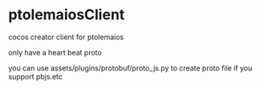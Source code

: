 # ptolemaiosClient
cocos creator client for ptolemaios

only have a heart beat proto

you can use assets/plugins/protobuf/proto_js.py to create proto file if you support pbjs.etc
